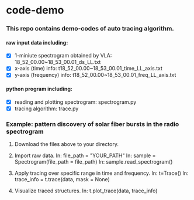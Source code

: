 # code-demo
### This repo contains demo-codes of auto tracing algorithm.

#### raw input data including:
- [x] 1-miniute spectrogram obtained by VLA: 18_52_00.00~18_53_00.01_ds_LL.txt
- [x] x-axis (time) info: t18_52_00.00~18_53_00.01_time_LL_axis.txt
- [x] y-axis (frequency) info: t18_52_00.00~18_53_00.01_freq_LL_axis.txt

#### python program including:
- [x] reading and plotting spectrogram: spectrogram.py
- [x] tracing algorithm: trace.py

### Example: pattern discovery of solar fiber bursts in the radio spectrogram
1. Download the files above to your directory.
2. Import raw data.
In: file_path = "YOUR_PATH"
In: sample = Spectrogram(file_path = file_path)
In: sample.read_spectrogram()
  
3. Apply tracing over specific range in time and frequency.
In: t=Trace()
In: trace_info = t.trace(data, mask = None)
  
4. Visualize traced structures.
In: t.plot_trace(data, trace_info)


